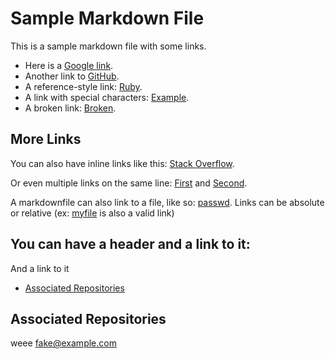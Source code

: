 # Sample Markdown File

This is a sample markdown file with some links.

- Here is a [Google link](https://www.google.com).
- Another link to [GitHub](https://github.com).
- A reference-style link: [Ruby][1].
- A link with special characters: [Example](https://example.com/path?query=value&another=true).
- A broken link: [Broken](not_a_url).

## More Links

You can also have inline links like this: [Stack Overflow](https://stackoverflow.com).

Or even multiple links on the same line: [First](https://first.com) and [Second](https://second.com).

[1]: https://www.ruby-lang.org/en/ "Ruby Programming Language"

A markdownfile can also link to a file, like so: [passwd](/etc/passwd). Links can be absolute or relative (ex: [myfile](/.myfile) is also a valid link)

## You can have a header and a link to it:

And a link to it

- [Associated Repositories](#associated-repositories)

## Associated Repositories
weee <fake@example.com>
